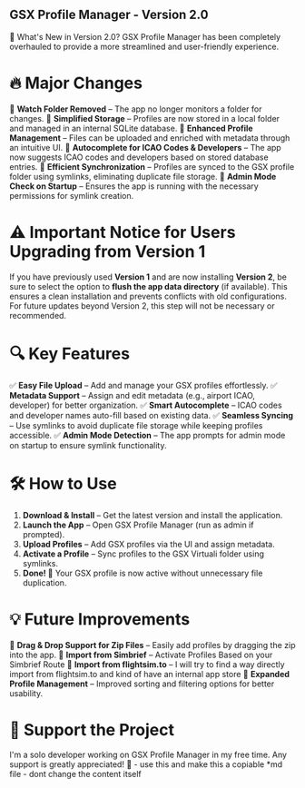 ## GSX Profile Manager - Version 2.0
🚀 What's New in Version 2.0?
GSX Profile Manager has been completely overhauled to provide a more streamlined and user-friendly experience.

# 🔥 Major Changes
🔹 **Watch Folder Removed** – The app no longer monitors a folder for changes.
🔹 **Simplified Storage** – Profiles are now stored in a local folder and managed in an internal SQLite database.
🔹 **Enhanced Profile Management** – Files can be uploaded and enriched with metadata through an intuitive UI.
🔹 **Autocomplete for ICAO Codes & Developers** – The app now suggests ICAO codes and developers based on stored database entries.
🔹 **Efficient Synchronization** – Profiles are synced to the GSX profile folder using symlinks, eliminating duplicate file storage.
🔹 **Admin Mode Check on Startup** – Ensures the app is running with the necessary permissions for symlink creation.

# ⚠️ Important Notice for Users Upgrading from Version 1
If you have previously used **Version 1** and are now installing **Version 2**, be sure to select the option to **flush the app data directory** (if available). This ensures a clean installation and prevents conflicts with old configurations.
For future updates beyond Version 2, this step will not be necessary or recommended.

# 🔍 Key Features
✅ **Easy File Upload** – Add and manage your GSX profiles effortlessly.
✅ **Metadata Support** – Assign and edit metadata (e.g., airport ICAO, developer) for better organization.
✅ **Smart Autocomplete** – ICAO codes and developer names auto-fill based on existing data.
✅ **Seamless Syncing** – Use symlinks to avoid duplicate file storage while keeping profiles accessible.
✅ **Admin Mode Detection** – The app prompts for admin mode on startup to ensure symlink functionality.

# 🛠️ How to Use
1. **Download & Install** – Get the latest version and install the application.
2. **Launch the App** – Open GSX Profile Manager (run as admin if prompted).
3. **Upload Profiles** – Add GSX profiles via the UI and assign metadata.
4. **Activate a Profile** – Sync profiles to the GSX Virtuali folder using symlinks.
5. **Done! 🎉** Your GSX profile is now active without unnecessary file duplication.

# 💡 Future Improvements
🔹 **Drag & Drop Support for Zip Files** – Easily add profiles by dragging the zip into the app.
🔹 **Import from Simbrief** – Activate Profiles Based on your Simbrief Route
🔹 **Import from flightsim.to** – I will try to find a way directly import from flightsim.to and kind of have an internal app store
🔹 **Expanded Profile Management** – Improved sorting and filtering options for better usability.

# 💖 Support the Project
I'm a solo developer working on GSX Profile Manager in my free time. Any support is greatly appreciated! 🚀 - use this and make this a copiable *md file - dont change the content itself